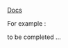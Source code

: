[Docs](https://blueprint.laravelshift.com/docs/extending-blueprint/)

For example :

to be completed ...
